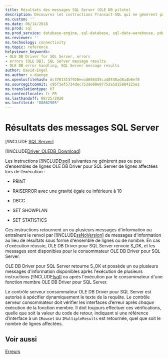 ```yaml
---
title: Résultats des messages SQL Server (OLE DB pilote)
description: Découvrez les instructions Transact-SQL qui ne génèrent pas ou peu d’ensembles de lignes OLE DB Driver pour SQL Server et les valeurs de retour attendues.
ms.custom: ''
ms.date: 06/14/2018
ms.prod: sql
ms.prod_service: database-engine, sql-database, sql-data-warehouse, pdw
ms.reviewer: ''
ms.technology: connectivity
ms.topic: reference
helpviewer_keywords:
- OLE DB Driver for SQL Server, errors
- errors [OLE DB], SQL Server message results
- OLE DB error handling, SQL Server message results
author: David-Engel
ms.author: v-daenge
ms.openlocfilehash: dc3701313f920eead650435ca40538ad8a4b6ef0
ms.sourcegitcommit: c95f3ef5734dec753de09e07752a5d15884125e2
ms.translationtype: HT
ms.contentlocale: fr-FR
ms.lasthandoff: 08/25/2020
ms.locfileid: "88862505"
---
```

# <a name="sql-server-message-results"></a>Résultats des messages SQL Server
[!INCLUDE [SQL Server](../../../includes/applies-to-version/sql-asdb-asdbmi-asa-pdw.md)]

[!INCLUDE[Driver_OLEDB_Download](../../../includes/driver_oledb_download.md)]

Les instructions [!INCLUDE[tsql](../../../includes/tsql-md.md)] suivantes ne génèrent pas ou peu d’ensembles de lignes OLE DB Driver pour SQL Server de lignes affectées lors de l’exécution :  
  
-   PRINT  
  
-   RAISERROR avec une gravité égale ou inférieure à 10  
  
-   DBCC  
  
-   SET SHOWPLAN  
  
-   SET STATISTICS  
  
 Ces instructions retournent un ou plusieurs messages d'information ou entraînent le renvoi par [!INCLUDE[ssNoVersion](../../../includes/ssnoversion-md.md)] de messages d'information au lieu de résultats sous forme d'ensemble de lignes ou de nombre. En cas d'exécution réussie, OLE DB Driver pour SQL Server renvoie S_OK, et les messages sont disponibles pour le consommateur OLE DB Driver pour SQL Server.  
  
 OLE DB Driver pour SQL Server retourne S_OK et possède un ou plusieurs messages d'information disponibles après l'exécution de plusieurs instructions [!INCLUDE[tsql](../../../includes/tsql-md.md)] ou après l'exécution par le consommateur d'une fonction membre OLE DB Driver pour SQL Server.  
  
Le contrôle serveur consommateur OLE DB Driver pour SQL Server est autorisé à spécifier dynamiquement le texte de la requête. Le contrôle serveur consommateur doit vérifier les interfaces d’erreur après _chaque_ exécution de la fonction membre. Il doit toujours effectuer ces vérifications, quelle que soit la valeur du code de retour, indiquant si une référence d’interface à un `IRowset` ou `IMultipleResults` est retournée, quel que soit le nombre de lignes affectées.
  
## <a name="see-also"></a>Voir aussi  
 [Erreurs](../../oledb/ole-db-errors/errors.md)  
  
  
